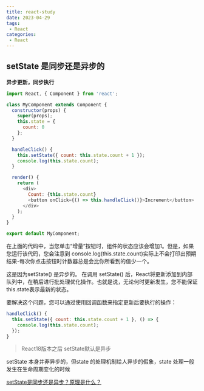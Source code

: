 ```yaml
---
title: react-study
date: 2023-04-29
tags:
 - React
categories: 
 - React
---
```


## setState 是同步还是异步的

**异步更新，同步执行**

```js
import React, { Component } from 'react';

class MyComponent extends Component {
  constructor(props) {
    super(props);
    this.state = {
      count: 0
    };
  }

  handleClick() {
    this.setState({ count: this.state.count + 1 });
    console.log(this.state.count);
  }

  render() {
    return (
      <div>
        Count: {this.state.count}
        <button onClick={() => this.handleClick()}>Increment</button>
      </div>
    );
  }
}

export default MyComponent;
```

在上面的代码中，当您单击“增量”按钮时，组件的状态应该会增加1。但是，如果您运行该代码，您会注意到 console.log(this.state.count)实际上不会打印出预期结果-每次你点击按钮时计数器总是会比你所看到的值少一个。

这是因为setState() 是异步的。 在调用 setState() 后，React将更新添加到内部队列中，在稍后进行批处理优化操作。也就是说，无论何时更新发生，您不能保证this.state表示最新的状态。

要解决这个问题，您可以通过使用回调函数来指定更新后要执行的操作：
```js
handleClick() {
  this.setState({ count: this.state.count + 1 }, () => {
    console.log(this.state.count);
  });
}
```
>React18版本之后 setState默认是异步

setState 本身并非异步的，但state 的处理机制给人异步的假象，state 处理一般发生在生命周期变化的时候

[setState是同步还是异步？原理是什么？](https://juejin.cn/post/7066423854259765279)